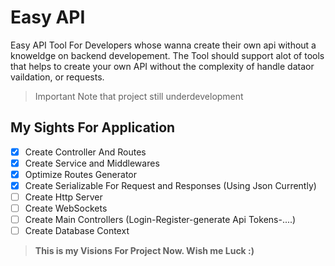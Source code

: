 # Easy API
Easy API Tool For Developers whose wanna create their own api without a knoweldge on backend developement. The Tool should support alot of tools that helps to create your own API without the complexity of handle dataor vaildation, or requests.

> Important Note that project still underdevelopment 

## My Sights For Application

 - [x] Create Controller And Routes 
 - [x] Create Service and Middlewares
 - [x] Optimize Routes Generator 
 - [x] Create Serializable For Request and Responses (Using Json Currently) 
 - [ ] Create Http Server
 - [ ] Create WebSockets
 - [ ] Create Main Controllers (Login-Register-generate Api Tokens-....)
 - [ ] Create Database Context
 > **This is my Visions For Project Now. Wish me Luck :)**

